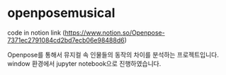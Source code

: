 # openposemusical


code in notion link (https://www.notion.so/Openpose-7371ec2791084cd2bd7ecb06e98488d6)

Openpose를 통해서 뮤지컬 속 인물들의 동작의 차이를 분석하는 프로젝트입니다.
window 환경에서 jupyter notebook으로 진행하였습니다.
